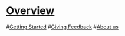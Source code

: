 # [Overview](index.md)
#[Getting Started](getstarted.md)
#[Giving Feedback](feedback.md)
#[About us](aboutus.md)